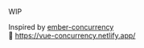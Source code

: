 WIP

Inspired by [ember-concurrency](http://ember-concurrency.com/)  
📖 https://vue-concurrency.netlify.app/

